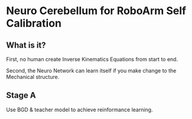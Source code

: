 # Neuro Cerebellum for RoboArm Self Calibration

## What is it?

First, no human create Inverse Kinematics Equations from start to end.

Second, the Neuro Network can learn itself if you make change to the Mechanical structure.

## Stage A

Use BGD & teacher model to achieve reinformance learning.
